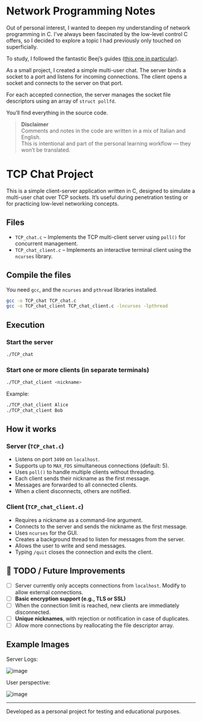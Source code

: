 # Network Programming Notes

Out of personal interest, I wanted to deepen my understanding of network programming in C. I've always been fascinated by the low-level control C offers, so I decided to explore a topic I had previously only touched on superficially.

To study, I followed the fantastic Beej’s guides ([this one in particular](https://beej.us/guide/bgnet/)).

As a small project, I created a simple multi-user chat. The server binds a socket to a port and listens for incoming connections. The client opens a socket and connects to the server on that port.

For each accepted connection, the server manages the socket file descriptors using an array of `struct pollfd`.

You’ll find everything in the source code.

> **Disclaimer**  
> Comments and notes in the code are written in a mix of Italian and English.  
> This is intentional and part of the personal learning workflow — they won’t be translated.

# TCP Chat Project

This is a simple client-server application written in C, designed to simulate a multi-user chat over TCP sockets. It’s useful during penetration testing or for practicing low-level networking concepts.

## Files

- `TCP_chat.c` – Implements the TCP multi-client server using `poll()` for concurrent management.
- `TCP_chat_client.c` – Implements an interactive terminal client using the `ncurses` library.

## Compile the files

You need `gcc`, and the `ncurses` and `pthread` libraries installed.

```bash
gcc -o TCP_chat TCP_chat.c
gcc -o TCP_chat_client TCP_chat_client.c -lncurses -lpthread
```

## Execution

### Start the server

```bash
./TCP_chat
```

### Start one or more clients (in separate terminals)

```bash
./TCP_chat_client <nickname>
```

Example:

```bash
./TCP_chat_client Alice
./TCP_chat_client Bob
```

## How it works

### Server (`TCP_chat.c`)

- Listens on port `3490` on `localhost`.
- Supports up to `MAX_FDS` simultaneous connections (default: 5).
- Uses `poll()` to handle multiple clients without threading.
- Each client sends their nickname as the first message.
- Messages are forwarded to all connected clients.
- When a client disconnects, others are notified.

### Client (`TCP_chat_client.c`)

- Requires a nickname as a command-line argument.
- Connects to the server and sends the nickname as the first message.
- Uses `ncurses` for the GUI.
- Creates a background thread to listen for messages from the server.
- Allows the user to write and send messages.
- Typing `/quit` closes the connection and exits the client.

## 🔧 TODO / Future Improvements

- [ ] Server currently only accepts connections from `localhost`. Modify to allow external connections.
- [ ] **Basic encryption support (e.g., TLS or SSL)**
- [ ] When the connection limit is reached, new clients are immediately disconnected.
- [ ] **Unique nicknames**, with rejection or notification in case of duplicates.
- [ ] Allow more connections by reallocating the file descriptor array.

## Example Images

Server Logs:

![image](https://github.com/user-attachments/assets/3a9e9c8a-2e47-4e74-9449-115c77391ffb)

User perspective:

![image](https://github.com/user-attachments/assets/e09ec0de-bc93-441b-8d8b-eb9b17d84f0b)

---

Developed as a personal project for testing and educational purposes.
